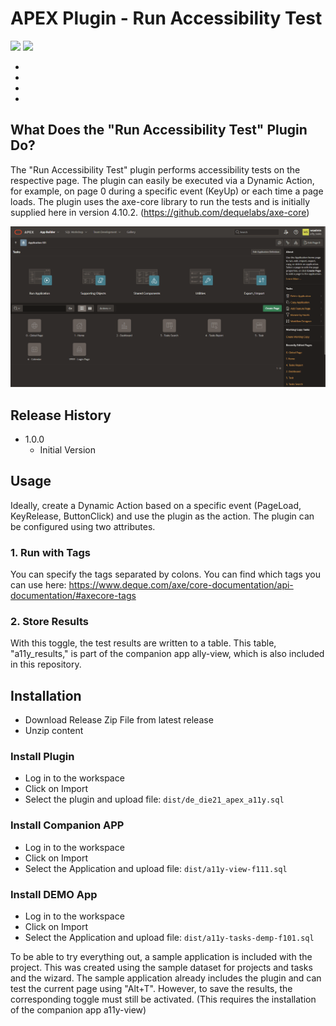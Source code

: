 
# APEX Plugin - Run Accessibility Test

![](https://img.shields.io/badge/APEX%20Version-23.1-green)   ![](https://img.shields.io/badge/Plug--In%20Type-Dynamic--Action-orange)

- []()
- []()
- []()
- []()


## What Does the "Run Accessibility Test" Plugin Do?

The "Run Accessibility Test" plugin performs accessibility tests on the respective page. The plugin can easily be executed via a Dynamic Action, for example, on page 0 during a specific event (KeyUp) or each time a page loads. The plugin uses the axe-core library to run the tests and is initially supplied here in version 4.10.2. (https://github.com/dequelabs/axe-core)

![](docs\screen-record-show-plugin-with-companion-app.gif)

## Release History

- 1.0.0
  - Initial Version



## Usage

Ideally, create a Dynamic Action based on a specific event (PageLoad, KeyRelease, ButtonClick) and use the plugin as the action. The plugin can be configured using two attributes.

### 1. Run with Tags

You can specify the tags separated by colons. You can find which tags you can use here: https://www.deque.com/axe/core-documentation/api-documentation/#axecore-tags

### 2. Store Results

With this toggle, the test results are written to a table. This table, "a11y_results," is part of the companion app ally-view, which is also included in this repository.



## Installation

- Download Release Zip File from latest release
- Unzip content

### Install Plugin

- Log in to the workspace
- Click on Import
- Select the plugin and upload file: `dist/de_die21_apex_a11y.sql`

### Install Companion APP

- Log in to the workspace
- Click on Import
- Select the Application and upload file: `dist/a11y-view-f111.sql`

### Install DEMO App

- Log in to the workspace
- Click on Import
- Select the Application and upload file: `dist/a11y-tasks-demp-f101.sql`

To be able to try everything out, a sample application is included with the project. This was created using the sample dataset for projects and tasks and the wizard. The sample application already includes the plugin and can test the current page using "Alt+T". However, to save the results, the corresponding toggle must still be activated. (This requires the installation of the companion app a11y-view)


